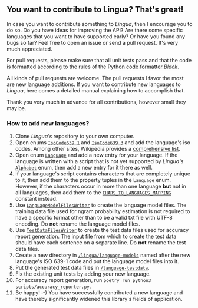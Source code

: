 ## You want to contribute to Lingua? That's great!

In case you want to contribute something to *Lingua*, then I encourage you to do so. Do you have ideas for
improving the API? Are there some specific languages that you want to have supported early? Or have you
found any bugs so far? Feel free to open an issue or send a pull request. It's very much appreciated.

For pull requests, please make sure that all unit tests pass and that the code is formatted according to
the rules of the [Python code formatter *Black*](https://github.com/psf/black).

All kinds of pull requests are welcome. The pull requests I favor the most are new language additions. If you want
to contribute new languages to *Lingua*, here comes a detailed manual explaining how to accomplish that.

Thank you very much in advance for all contributions, however small they may be.

### How to add new languages?

1. Clone *Lingua's* repository to your own computer.
2. Open enums [`IsoCode639_1`][isocode639_1 url] and [`IsoCode639_3`][isocode639_3 url] and add the
language's iso codes. Among other sites, Wikipedia provides a [comprehensive list][wikipedia isocodes list].
3. Open enum [`Language`][language url] and add a new entry for your language. If the language is written
with a script that is not yet supported by *Lingua's* [`Alphabet`][alphabet url] enum, then add a new entry
for it there as well.
4. If your language's script contains characters that are completely unique to it, then add them to the
property tuples in the `Language` enum. However, if the characters occur in more
than one language **but** not in all languages, then add them to the
[`CHARS_TO_LANGUAGES_MAPPING`][chars to languages mapping url] constant instead.
5. Use [`LanguageModelFilesWriter`][language model files writer url] to create the language model files.
The training data file used for ngram probability estimation is not required to have a specific format
other than to be a valid txt file with UTF-8 encoding. Do **not** rename the language model files.
6. Use [`TestDataFilesWriter`][test data files writer url] to create the test data files used for
accuracy report generation. The input file from which to create the test data should have each
sentence on a separate line. Do **not** rename the test data files.
7. Create a new directory in [`/lingua/language-models`][language models directory url] named after the new
language's ISO 639-1 code and put the language model files into it.
8. Put the generated test data files in [`/language-testdata`][test data directory url].
9. Fix the existing unit tests by adding your new language.
10. For accuracy report generation, run `poetry run python3 scripts/accuracy_reporter.py`.
11. Be happy! :-) You have successfully contributed a new language and have thereby significantly widened
this library's fields of application.

[isocode639_1 url]: https://github.com/pemistahl/lingua-py/blob/main/lingua/isocode.py#L19
[isocode639_3 url]: https://github.com/pemistahl/lingua-py/blob/main/lingua/isocode.py#L261
[wikipedia isocodes list]: https://en.wikipedia.org/wiki/List_of_ISO_639-1_codes
[language url]: https://github.com/pemistahl/lingua-py/blob/main/lingua/language.py#L126
[alphabet url]: https://github.com/pemistahl/lingua-py/blob/main/lingua/language.py#L49
[chars to languages mapping url]: https://github.com/pemistahl/lingua-py/blob/main/lingua/_constant.py#L35
[language model files writer url]: https://github.com/pemistahl/lingua-py/blob/main/lingua/writer.py#L27
[test data files writer url]: https://github.com/pemistahl/lingua-py/blob/main/lingua/writer.py#L147
[language models directory url]: https://github.com/pemistahl/lingua-py/tree/main/lingua/language-models
[test data directory url]: https://github.com/pemistahl/lingua-py/tree/main/language-testdata
